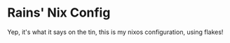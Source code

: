 # Rains' Nix Config

Yep, it's what it says on the tin, this is my nixos configuration, using flakes!
